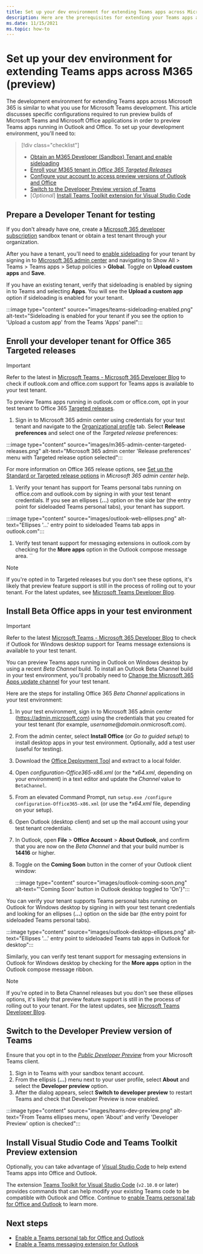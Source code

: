 ```yaml
---
title: Set up your dev environment for extending Teams apps across Microsoft 365
description: Here are the prerequisites for extending your Teams apps across Microsoft 365
ms.date: 11/15/2021
ms.topic: how-to
---
```

# Set up your dev environment for extending Teams apps across M365 (preview)

The development environment for extending Teams apps across Microsoft 365 is similar to what you use for Microsoft Teams development. This article discusses specific configurations required to run preview builds of Microsoft Teams and Microsoft Office applications in order to preview Teams apps running in Outlook and Office. To set up your development environment, you'll need to:

> [!div class="checklist"]
> * [Obtain an M365 Developer (Sandbox) Tenant and enable sideloading](#prepare-a-developer-tenant-for-testing)
> * [Enroll your M365 tenant in *Office 365 Targeted Releases*](#enroll-your-developer-tenant-for-office-365-targeted-releases)
> * [Configure your account to access preview versions of Outlook and Office](#install-beta-office-apps-in-your-test-environment)
> * [Switch to the Developer Preview version of Teams](#switch-to-the-developer-preview-version-of-teams)
> * [*Optional*] [Install Teams Toolkit extension for Visual Studio Code](#install-visual-studio-code-and-teams-toolkit-preview-extension)

## Prepare a Developer Tenant for testing

If you don't already have one, create a [Microsoft 365 developer subscription](/office/developer-program/microsoft-365-developer-program-get-started) sandbox tenant or obtain a test tenant through your organization.

After you have a tenant, you'll need to [enable sideloading](/microsoftteams/platform/concepts/build-and-test/prepare-your-o365-tenant#enable-custom-teams-apps-and-turn-on-custom-app-uploading) for your tenant by signing in to [Microsoft 365 admin center](https://admin.microsoft.com) and navigating to Show All > Teams > Teams apps > Setup policies > **Global**.  Toggle on **Upload custom apps** and **Save**.

If you have an existing tenant, verify that sideloading is enabled by signing in to Teams and selecting **Apps**. You will see the **Upload a custom app** option if sideloading is enabled for your tenant.

:::image type="content" source="images/teams-sideloading-enabled.png" alt-text="Sideloading is enabled for your tenant if you see the option to 'Upload a custom app' from the Teams 'Apps' panel":::

## Enroll your developer tenant for Office 365 Targeted releases

> [!IMPORTANT]
> Refer to the latest in [Microsoft Teams - Microsoft 365 Developer Blog](https://devblogs.microsoft.com/microsoft365dev/category/teams/) to check if outlook.com and office.com support for Teams apps is available to your test tenant.

To preview Teams apps running in outlook.com or office.com, opt in your test tenant to Office 365 [Targeted releases](/microsoft-365/admin/manage/release-options-in-office-365#targeted-release).

1. Sign in to Microsoft 365 admin center using credentials for your test tenant and navigate to the [Organizational profile](https://admin.microsoft.com/AdminPortal/Home?#/Settings/OrganizationProfile) tab. Select **Release preferences** and select one of the *Targeted release* preferences:

:::image type="content" source="images/m365-admin-center-targeted-releases.png" alt-text="Microsoft 365 admin center 'Release preferences' menu with Targeted release option selected":::

For more information on Office 365 release options, see [Set up the Standard or Targeted release options](/microsoft-365/admin/manage/release-options-in-office-365) in *Microsoft 365 admin center help*.

1. Verify your tenant has support for Teams personal tabs running on office.com and outlook.com by signing in with your test tenant credentials. If you see an ellipses (**...**) option on the side bar (the entry point for sideloaded Teams personal tabs), your tenant has support.

:::image type="content" source="images/outlook-web-ellipses.png" alt-text="Ellipses '...' entry point to sideloaded Teams tab apps in outlook.com":::

1. Verify test tenant support for messaging extensions in outlook.com by checking for the **More apps** option in the Outlook compose message area.
``

> [!NOTE]
> If you're opted in to Targeted releases but you don't see these options, it's likely that preview feature support is still in the process of rolling out to your tenant. For the latest updates, see [Microsoft Teams Developer Blog](https://devblogs.microsoft.com/microsoft365dev/category/teams/).

## Install Beta Office apps in your test environment

> [!IMPORTANT]
> Refer to the latest [Microsoft Teams - Microsoft 365 Developer Blog](https://devblogs.microsoft.com/microsoft365dev/category/teams/) to check if Outlook for Windows desktop support for Teams message extensions is available to your test tenant.

You can preview Teams apps running in Outlook on Windows desktop by using a recent *Beta Channel* build. To install an Outlook Beta Channel build in your test environment, you'll probably need to [Change the Microsoft 365 Apps update channel](/deployoffice/change-update-channels?WT.mc_id=M365-MVP-5002016) for your test tenant.

Here are the steps for installing Office 365 *Beta Channel* applications in your test environment:

1. In your test environment, sign in to Microsoft 365 admin center (https://admin.microsoft.com) using the credentials that you created for your test tenant (for example, *username*@*domain*.onmicrosoft.com).
1. From the admin center, select **Install Office** (or *Go to guided setup*) to install desktop apps in your test environment. Optionally, add a test user (useful for testing).
1. Download the [Office Deployment Tool](https://www.microsoft.com/download/details.aspx?id=49117) and extract to a local folder.
1. Open *configuration-Office365-x86.xml* (or the **x64.xml*, depending on your environment) in a text editor and update the *Channel* value to `BetaChannel`.
1. From an elevated Command Prompt, run `setup.exe /configure configuration-Office365-x86.xml` (or use the **x64.xml* file, depending on your setup).
1. Open Outlook (desktop client) and set up the mail account using your test tenant credentials.
1. In Outlook, open **File** > **Office Account** > **About Outlook**, and confirm that you are now on the *Beta Channel* and that your build number is **14416** or higher.
1. Toggle on the **Coming Soon** button in the corner of your Outlook client window:

   :::image type="content" source="images/outlook-coming-soon.png" alt-text="'Coming Soon' button in Outlook desktop toggled to 'On'}":::

You can verify your tenant supports Teams personal tabs running on Outlook for Windows desktop by signing in with your test tenant credentials and looking for an ellipses (**...**) option on the side bar (the entry point for sideloaded Teams personal tabs).

:::image type="content" source="images/outlook-desktop-ellipses.png" alt-text="Ellipses '...' entry point to sideloaded Teams tab apps in Outlook for desktop":::

Similarly, you can verify test tenant support for messaging extensions in Outlook for Windows desktop by checking for the **More apps** option in the Outlook compose message ribbon.

> [!NOTE]
> If you're opted in to Beta Channel releases but you don't see these ellipses options, it's likely that preview feature support is still in the process of rolling out to your tenant. For the latest updates, see [Microsoft Teams Developer Blog](https://devblogs.microsoft.com/microsoft365dev/category/teams/).

## Switch to the Developer Preview version of Teams

Ensure that you opt in to the [*Public Developer Preview*](../resources/dev-preview/developer-preview-intro.md) from your Microsoft Teams client.

1. Sign in to Teams with your sandbox tenant account.
1. From the ellipsis (**...**) menu next to your user profile, select **About** and select the **Developer preview** option.
1. After the dialog appears, select **Switch to developer preview** to restart Teams and check that Developer Preview is now enabled.

:::image type="content" source="images/teams-dev-preview.png" alt-text="From Teams ellipses menu, open 'About' and verify 'Developer Preview' option is checked":::

## Install Visual Studio Code and Teams Toolkit Preview extension

Optionally, you can take advantage of [Visual Studio Code](https://code.visualstudio.com/) to help extend Teams apps into Office and Outlook.

The extension [Teams Toolkit for Visual Studio Code](https://aka.ms/teams-toolkit) (`v2.10.0` or later) provides commands that can help modify your existing Teams code to be compatible with Outlook and Office. Continue to [enable Teams personal tab for Office and Outlook](extend-m365-teams-personal-tab.md) to learn more.

## Next steps

- [Enable a Teams personal tab for Office and Outlook](extend-m365-teams-personal-tab.md)
- [Enable a Teams messaging extension for Outlook](extend-m365-teams-message-extension.md)